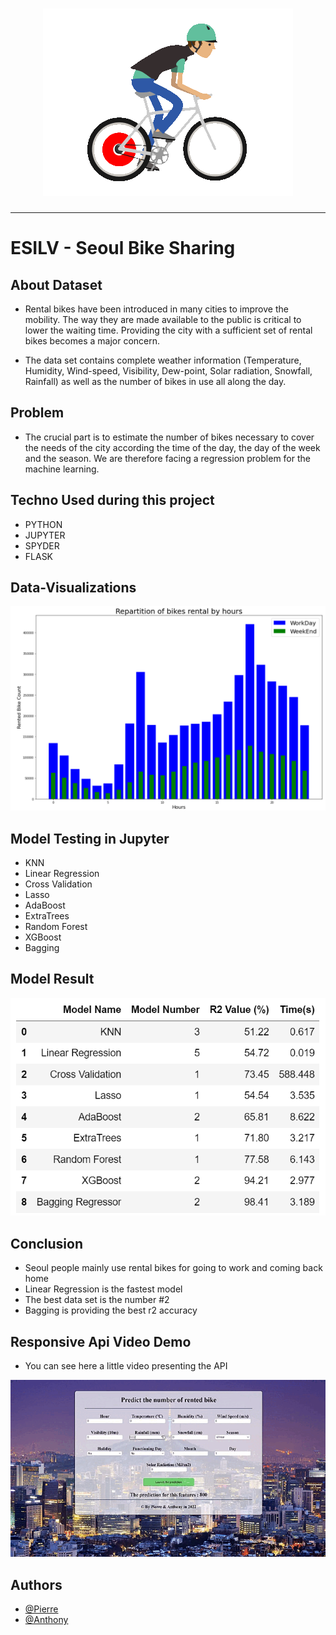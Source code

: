 <h1 align="center">
  <img src="./static/Velo-Gif.gif" alt="Bikes" />
</h1>

---

# ESILV - Seoul Bike Sharing
## About Dataset

- Rental bikes have been introduced in many cities to improve the mobility. The way they are made available to the public is critical to lower the waiting time. Providing the city with a sufficient set of rental bikes becomes a major concern.

- The data set contains complete weather information (Temperature, Humidity, Wind-speed, Visibility, Dew-point, Solar radiation, Snowfall, Rainfall) as well as the number of bikes in use all along the day.

## Problem

- The crucial part is to estimate the number of bikes necessary to cover the needs of the city according  the time of the day, the day of the week and the season. We are therefore facing a regression problem for the machine learning.

## Techno Used during this project
- PYTHON
- JUPYTER
- SPYDER
- FLASK

## Data-Visualizations
<img src="./static/Graph.png" alt="Bikes" />

## Model Testing in Jupyter

- KNN
- Linear Regression
- Cross Validation
- Lasso
- AdaBoost
- ExtraTrees
- Random Forest
- XGBoost
- Bagging

## Model Result

<img src="./static/Model.png" alt="Bikes" />

## Conclusion

- Seoul people mainly use rental bikes for going to work and coming back home
- Linear Regression is the fastest model
- The best data set is the number #2
- Bagging is providing the best r2 accuracy

## Responsive Api Video Demo

- You can see here a little video presenting the API
<img src="./static/demo.gif" alt="Bikes" />

## Authors

- [@Pierre](https://github.com/Pierre-Portfolio)
- [@Anthony](https://github.com/Cyd-des-Tenebres)
